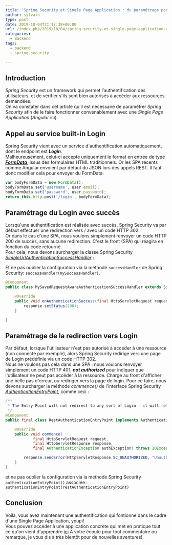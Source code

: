 ```yaml
---
title: 'Spring Security et Single Page Application : du paramétrage pour que ça marche!'
author: sylvain
type: post
date: 2019-10-04T21:17:38+00:00
url: /index.php/2019/10/04/spring-security-et-single-page-application-du-parametrage-pour-que-ca-marche/
categories:
  - Backend
tags:
  - backend
  - spring-security

---
```


## Introduction

*Spring Security* est un framework qui permet l’authentification des utilisateurs, et de vérifier s'ils sont bien autorisés à accéder aux ressources demandées.  
On va constater dans cet article qu'il est nécessaire de paramétrer *Spring Security* afin de le faire fonctionner convenablement avec une *Single Page Application* (*Angular* ici).

## Appel au service built-in Login

Spring Security vient avec un service d'authentification automatiquement, dont le endpoint est _**Login**_.  
Malheureusement, celui-ci accepte uniquement le format en entrée de type _**[FormData][1]**_, issus des formulaires HTML traditionnels. Or les SPA récents comme Angular envoient par défaut du JSON lors des appels REST. Il faut donc modifier cela pour envoyer du FormData:

```javascript
var bodyFormData = new FormData();
bodyFormData.set('username', user.email);
bodyFormData.set('password', user.password);
return this.http.post('/login', bodyFormData);
```

## Paramétrage du Login avec succès

Lorsqu'une authentification est réalisée avec succès, Spring Security va par défaut effectuer une redirection vers / avec un code HTTP 302.  
Or dans le cas d'une SPA, nous voulons simplement renvoyer un code HTTP 200 de succès, sans aucune redirection. C'est le front (SPA) qui réagira en fonction du code retourné.  
Pour cela, nous devons surcharger la classe Spring Security _[SimpleUrlAuthenticationSuccessHandler][2]_ :

Et ne pas oublier la configuration via la méthode `successHandler` de Spring Security: `successHandler(mySuccessHandler)`.

```java
@Component
public class MySavedRequestAwareAuthenticationSuccessHandler extends SimpleUrlAuthenticationSuccessHandler {

    @Override
    public void onAuthenticationSuccess(final HttpServletRequest request, final HttpServletResponse response, final Authentication authentication) throws ServletException, IOException {
        response.setStatus(200);
    }

}
```

## Paramétrage de la redirection vers Login

Par défaut, lorsque l'utilisateur n'est pas autorisé à accéder à une ressource (non connecté par exemple), alors Spring Security redirige vers une page de Login prédéfinie via un code HTTP 302.  
Nous ne voulons pas cela dans une SPA : nous voulons renvoyer simplement un code HTTP 401, _**not authorized**_ pour indiquer que l'utilisateur ne peut pas accéder à la ressource. Charge au front d'afficher une belle pas d'erreur, ou rediriger vers la page de login. Pour ce faire, nous devons surcharger la méthode _commence()_ de l'interface Spring Security _[AuthenticationEntryPoint][3]_, comme ceci :


```java
/**
 * The Entry Point will not redirect to any sort of Login - it will return the 401
 */
@Component
public final class RestAuthenticationEntryPoint implements AuthenticationEntryPoint {

    @Override
    public void commence(
            final HttpServletRequest request,
            final HttpServletResponse response,
            final AuthenticationException authException) throws IOException {

        response.sendError(HttpServletResponse.SC_UNAUTHORIZED, "Unauthorized");
    }
}
```
et ne pas oublier la configuration via la méthode Spring Security `authenticationEntryPoint()` associée : `authenticationEntryPoint(restAuthenticationEntryPoint)`

## Conclusion 

Voilà, vous avez maintenant une authentification qui fontionne dans le cadre d'une Single Page Application, youpi!  
Vous pouvez accéder à une application concrète qui met en pratique tout ce qu'on vient d'apprendre [ici][4] A votre écoute pour tout commentaire ou remarque, je vous dis à très bientôt pour de nouvelles aventures!

 [1]: https://developer.mozilla.org/fr/docs/Web/API/FormData
 [2]: https://docs.spring.io/spring-security/site/docs/4.2.12.RELEASE/apidocs/org/springframework/security/web/authentication/SimpleUrlAuthenticationSuccessHandler.html
 [3]: https://docs.spring.io/spring-security/site/docs/4.2.12.RELEASE/apidocs/org/springframework/security/web/AuthenticationEntryPoint.html
 [4]: https://github.com/smaestri/sharebook/blob/master/backend/src/main/java/com/udemy/sharebook/configuration/WebSecurityConfig.java